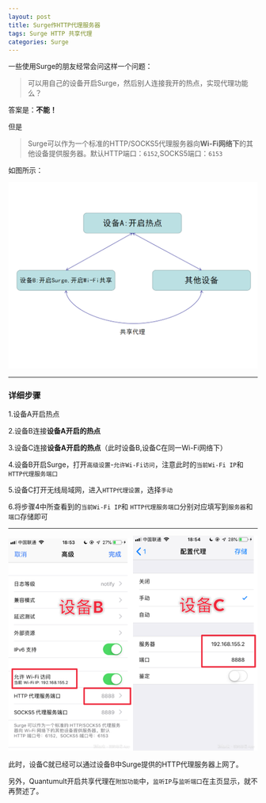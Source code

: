 ```yaml
---
layout: post
title: Surge作HTTP代理服务器
tags: Surge HTTP 共享代理
categories: Surge
---
```




一些使用Surge的朋友经常会问这样一个问题：

> 可以用自己的设备开启Surge，然后别人连接我开的热点，实现代理功能么？

答案是：**不能！**

但是

<!-- more -->

> Surge可以作为一个标准的HTTP/SOCKS5代理服务器向**Wi-Fi网络下**的其他设备提供服务器。默认HTTP端口：`6152`,SOCKS5端口：`6153`

如图所示：

![1234](https://raw.githubusercontent.com/ydzydzydz/blogphoto/master/surge-http/1.png)

---

### 详细步骤

1.设备A开启热点

2.设备B连接**设备A开启的热点**

3.设备C连接**设备A开启的热点**（此时设备B,设备C在同一Wi-Fi网络下）

4.设备B开启Surge，打开`高级设置`-`允许Wi-Fi访问`，注意此时的`当前Wi-Fi IP`和 `HTTP代理服务端口`

5.设备C打开无线局域网，进入`HTTP代理设置`，选择`手动`

6.将步骤4中所查看到的`当前Wi-Fi IP`和 `HTTP代理服务端口`分别对应填写到`服务器`和`端口`存储即可

---



<img src="https://raw.githubusercontent.com/ydzydzydz/blogphoto/master/surge-http/b.png" alt="设备B" width="50%"><img src="https://raw.githubusercontent.com/ydzydzydz/blogphoto/master/surge-http/c.png" alt="设备C" width="50%">



此时，设备C就已经可以通过设备B中Surge提供的HTTP代理服务器上网了。

另外，Quantumult开启共享代理在`附加功能`中，`监听IP`与`监听端口`在主页显示，就不再赘述了。





 <div id="outerdiv" style="position:fixed;top:0;left:0;background:rgba(0,0,0,0.7);z-index:2;width:100%;height:100%;display:none;">
     <div id="innerdiv" style="position:absolute;">
         <img id="bigimg" style="border:5px solid #fff;" src="" />
     </div>
 </div>
  <script src="https://libs.baidu.com/jquery/2.0.0/jquery.min.js"></script>
 <script type="text/javascript">
    $("body").on('click','img',function(){  
        var _this = $(this);//将当前的img元素作为_this传入函数  
        imgShow("#outerdiv", "#innerdiv", "#bigimg", _this);  
    });
    function imgShow(outerdiv, innerdiv, bigimg, _this){  
        var src = _this.attr("src");//获取当前点击的pimg元素中的src属性  
        $(bigimg).attr("src", src);//设置#bigimg元素的src属性  
            /*获取当前点击图片的真实大小，并显示弹出层及大图*/  
        $("<img/>").attr("src", src).load(function(){  
            var windowW = $(window).width();//获取当前窗口宽度  
            var windowH = $(window).height();//获取当前窗口高度  
            var realWidth = this.width;//获取图片真实宽度  
            var realHeight = this.height;//获取图片真实高度  
            var imgWidth, imgHeight;  
            var scale = 0.8;//缩放尺寸，当图片真实宽度和高度大于窗口宽度和高度时进行缩放  

            if(realHeight>windowH*scale) {//判断图片高度  
                imgHeight = windowH*scale;//如大于窗口高度，图片高度进行缩放  
                imgWidth = imgHeight/realHeight*realWidth;//等比例缩放宽度  
                if(imgWidth>windowW*scale) {//如宽度扔大于窗口宽度  
                    imgWidth = windowW*scale;//再对宽度进行缩放  
                }  
            } else if(realWidth>windowW*scale) {//如图片高度合适，判断图片宽度  
                imgWidth = windowW*scale;//如大于窗口宽度，图片宽度进行缩放  
                            imgHeight = imgWidth/realWidth*realHeight;//等比例缩放高度  
            } else {//如果图片真实高度和宽度都符合要求，高宽不变  
                imgWidth = realWidth;  
                imgHeight = realHeight;  
            }  
                    $(bigimg).css("width",imgWidth);//以最终的宽度对图片缩放  
    
            var w = (windowW-imgWidth)/2;//计算图片与窗口左边距  
            var h = (windowH-imgHeight)/2;//计算图片与窗口上边距  
            $(innerdiv).css({"top":h, "left":w});//设置#innerdiv的top和left属性  
            $(outerdiv).fadeIn("fast");//淡入显示#outerdiv及.pimg  
        });  
        $(outerdiv).click(function(){//再次点击淡出消失弹出层  
            $(this).fadeOut("fast");  
        });  
    }  
 </script>
